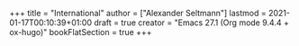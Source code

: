 +++
title = "International"
author = ["Alexander Seltmann"]
lastmod = 2021-01-17T00:10:39+01:00
draft = true
creator = "Emacs 27.1 (Org mode 9.4.4 + ox-hugo)"
bookFlatSection = true
+++
